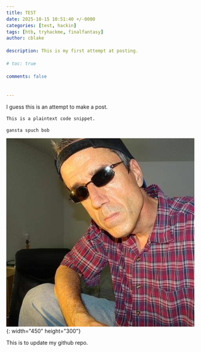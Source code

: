 ```yaml
---
title: TEST
date: 2025-10-15 10:51:40 +/-0000
categories: [test, hackin]
tags: [htb, tryhackme, finalfantasy]
author: cblake

description: This is my first attempt at posting.

# toc: true

comments: false


---
```



I guess this is an attempt to make a post.
```
This is a plaintext code snippet.
```

`gansta spuch bob`

![Desktop View](assets/img/realnward.jpg){: width="450" height="300"}


This is to update my github repo.
